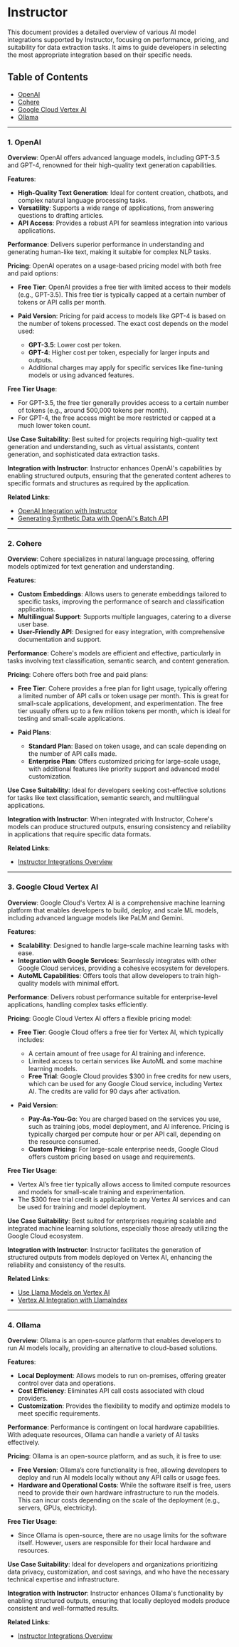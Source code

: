 # Instructor

This document provides a detailed overview of various AI model integrations supported by Instructor, focusing on performance, pricing, and suitability for data extraction tasks. It aims to guide developers in selecting the most appropriate integration based on their specific needs.

## Table of Contents
- [OpenAI](#openai)
- [Cohere](#cohere)
- [Google Cloud Vertex AI](#google-cloud-vertex-ai)
- [Ollama](#ollama)

---

### 1. OpenAI

**Overview**: OpenAI offers advanced language models, including GPT-3.5 and GPT-4, renowned for their high-quality text generation capabilities.

**Features**:
- **High-Quality Text Generation**: Ideal for content creation, chatbots, and complex natural language processing tasks.
- **Versatility**: Supports a wide range of applications, from answering questions to drafting articles.
- **API Access**: Provides a robust API for seamless integration into various applications.

**Performance**: Delivers superior performance in understanding and generating human-like text, making it suitable for complex NLP tasks.

**Pricing**: OpenAI operates on a usage-based pricing model with both free and paid options:
- **Free Tier**: OpenAI provides a free tier with limited access to their models (e.g., GPT-3.5). This free tier is typically capped at a certain number of tokens or API calls per month.
 
- **Paid Version**: Pricing for paid access to models like GPT-4 is based on the number of tokens processed. The exact cost depends on the model used:
  - **GPT-3.5**: Lower cost per token.
  - **GPT-4**: Higher cost per token, especially for larger inputs and outputs.
  - Additional charges may apply for specific services like fine-tuning models or using advanced features.

**Free Tier Usage**: 
- For GPT-3.5, the free tier generally provides access to a certain number of tokens (e.g., around 500,000 tokens per month).
- For GPT-4, the free access might be more restricted or capped at a much lower token count.

**Use Case Suitability**: Best suited for projects requiring high-quality text generation and understanding, such as virtual assistants, content generation, and sophisticated data extraction tasks.

**Integration with Instructor**: Instructor enhances OpenAI's capabilities by enabling structured outputs, ensuring that the generated content adheres to specific formats and structures as required by the application.

**Related Links**:
- [OpenAI Integration with Instructor](https://python.useinstructor.com/integrations/openai/)
- [Generating Synthetic Data with OpenAI's Batch API](https://python.useinstructor.com/examples/batch_job_oai/)
---

### 2. Cohere

**Overview**: Cohere specializes in natural language processing, offering models optimized for text generation and understanding.

**Features**:
- **Custom Embeddings**: Allows users to generate embeddings tailored to specific tasks, improving the performance of search and classification applications.
- **Multilingual Support**: Supports multiple languages, catering to a diverse user base.
- **User-Friendly API**: Designed for easy integration, with comprehensive documentation and support.

**Performance**: Cohere's models are efficient and effective, particularly in tasks involving text classification, semantic search, and content generation.

**Pricing**: Cohere offers both free and paid plans:
- **Free Tier**: Cohere provides a free plan for light usage, typically offering a limited number of API calls or token usage per month. This is great for small-scale applications, development, and experimentation. The free tier usually offers up to a few million tokens per month, which is ideal for testing and small-scale applications.

- **Paid Plans**: 
  - **Standard Plan**: Based on token usage, and can scale depending on the number of API calls made.
  - **Enterprise Plan**: Offers customized pricing for large-scale usage, with additional features like priority support and advanced model customization.

**Use Case Suitability**: Ideal for developers seeking cost-effective solutions for tasks like text classification, semantic search, and multilingual applications.

**Integration with Instructor**: When integrated with Instructor, Cohere's models can produce structured outputs, ensuring consistency and reliability in applications that require specific data formats.

**Related Links**:
- [Instructor Integrations Overview](https://python.useinstructor.com/integrations/)

---

### 3. Google Cloud Vertex AI

**Overview**: Google Cloud's Vertex AI is a comprehensive machine learning platform that enables developers to build, deploy, and scale ML models, including advanced language models like PaLM and Gemini.

**Features**:
- **Scalability**: Designed to handle large-scale machine learning tasks with ease.
- **Integration with Google Services**: Seamlessly integrates with other Google Cloud services, providing a cohesive ecosystem for developers.
- **AutoML Capabilities**: Offers tools that allow developers to train high-quality models with minimal effort.

**Performance**: Delivers robust performance suitable for enterprise-level applications, handling complex tasks efficiently.

**Pricing**: Google Cloud Vertex AI offers a flexible pricing model:
- **Free Tier**: Google Cloud offers a free tier for Vertex AI, which typically includes:
  - A certain amount of free usage for AI training and inference.
  - Limited access to certain services like AutoML and some machine learning models.
  - **Free Trial**: Google Cloud provides $300 in free credits for new users, which can be used for any Google Cloud service, including Vertex AI. The credits are valid for 90 days after activation.
  
- **Paid Version**: 
  - **Pay-As-You-Go**: You are charged based on the services you use, such as training jobs, model deployment, and AI inference. Pricing is typically charged per compute hour or per API call, depending on the resource consumed.
  - **Custom Pricing**: For large-scale enterprise needs, Google Cloud offers custom pricing based on usage and requirements.

**Free Tier Usage**: 
- Vertex AI’s free tier typically allows access to limited compute resources and models for small-scale training and experimentation.
- The $300 free trial credit is applicable to any Vertex AI services and can be used for training and model deployment.

**Use Case Suitability**: Best suited for enterprises requiring scalable and integrated machine learning solutions, especially those already utilizing the Google Cloud ecosystem.

**Integration with Instructor**: Instructor facilitates the generation of structured outputs from models deployed on Vertex AI, enhancing the reliability and consistency of the results.

**Related Links**:
- [Use Llama Models on Vertex AI](https://cloud.google.com/vertex-ai/generative-ai/docs/open-models/use-llama)
- [Vertex AI Integration with LlamaIndex](https://docs.llamaindex.ai/en/stable/examples/llm/vertex/)

---

### 4. Ollama

**Overview**: Ollama is an open-source platform that enables developers to run AI models locally, providing an alternative to cloud-based solutions.

**Features**:
- **Local Deployment**: Allows models to run on-premises, offering greater control over data and operations.
- **Cost Efficiency**: Eliminates API call costs associated with cloud providers.
- **Customization**: Provides the flexibility to modify and optimize models to meet specific requirements.

**Performance**: Performance is contingent on local hardware capabilities. With adequate resources, Ollama can handle a variety of AI tasks effectively.

**Pricing**: Ollama is an open-source platform, and as such, it is free to use:
- **Free Version**: Ollama’s core functionality is free, allowing developers to deploy and run AI models locally without any API calls or usage fees.
- **Hardware and Operational Costs**: While the software itself is free, users need to provide their own hardware infrastructure to run the models. This can incur costs depending on the scale of the deployment (e.g., servers, GPUs, electricity).
  
**Free Tier Usage**: 
- Since Ollama is open-source, there are no usage limits for the software itself. However, users are responsible for their local hardware and resources.

**Use Case Suitability**: Ideal for developers and organizations prioritizing data privacy, customization, and cost savings, and who have the necessary technical expertise and infrastructure.

**Integration with Instructor**: Instructor enhances Ollama's functionality by enabling structured outputs, ensuring that locally deployed models produce consistent and well-formatted results.

**Related Links**:
- [Instructor Integrations Overview](https://python.useinstructor.com/integrations/)


